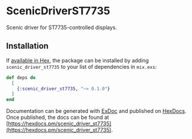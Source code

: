 # ScenicDriverST7735

Scenic driver for ST7735-controlled displays.

## Installation

If [available in Hex](https://hex.pm/docs/publish), the package can be installed
by adding `scenic_driver_st7735` to your list of dependencies in `mix.exs`:

```elixir
def deps do
  [
    {:scenic_driver_st7735, "~> 0.1.0"}
  ]
end
```

Documentation can be generated with [ExDoc](https://github.com/elixir-lang/ex_doc)
and published on [HexDocs](https://hexdocs.pm). Once published, the docs can
be found at [https://hexdocs.pm/scenic_driver_st7735](https://hexdocs.pm/scenic_driver_st7735).

